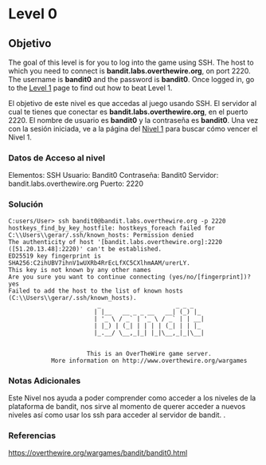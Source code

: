 # Level 0
## Objetivo
The goal of this level is for you to log into the game using SSH. The host to which you need to connect is **bandit.labs.overthewire.org**, on port 2220. The username is **bandit0** and the password is **bandit0**. Once logged in, go to the [Level 1](https://overthewire.org/wargames/bandit/bandit1.html) page to find out how to beat Level 1.

El objetivo de este nivel es que accedas al juego usando SSH. El servidor al cual te tienes que conectar es **bandit.labs.overthewire.org**, en el puerto 2220. El nombre de usuario es **bandit0** y la contraseña es **bandit0**. Una vez con la sesión iniciada, ve a la página del [Nivel 1](https://overthewire.org/wargames/bandit/bandit1.html) para buscar cómo vencer el Nivel 1.
### Datos de Acceso al nivel
Elementos: SSH
Usuario: Bandit0
Contraseña: Bandit0
Servidor: bandit.labs.overthewire.org
Puerto: 2220
### Solución
```
C:users/User> ssh bandit0@bandit.labs.overthewire.org -p 2220
hostkeys_find_by_key_hostfile: hostkeys_foreach failed for C:\\Users\\gerar/.ssh/known_hosts: Permission denied
The authenticity of host '[bandit.labs.overthewire.org]:2220 ([51.20.13.48]:2220)' can't be established.
ED25519 key fingerprint is SHA256:C2ihUBV7ihnV1wUXRb4RrEcLfXC5CXlhmAAM/urerLY.
This key is not known by any other names
Are you sure you want to continue connecting (yes/no/[fingerprint])? yes
Failed to add the host to the list of known hosts (C:\\Users\\gerar/.ssh/known_hosts).
                         _                     _ _ _
                        | |__   __ _ _ __   __| (_) |_
                        | '_ \ / _` | '_ \ / _` | | __|
                        | |_) | (_| | | | | (_| | | |_
                        |_.__/ \__,_|_| |_|\__,_|_|\__|


                      This is an OverTheWire game server.
            More information on http://www.overthewire.org/wargames
```
### Notas Adicionales
Este Nivel nos ayuda a poder comprender como acceder a los niveles de la plataforma de bandit, nos sirve al momento de querer acceder a nuevos niveles así como usar los ssh para acceder al servidor de bandit.
.
### Referencias
https://overthewire.org/wargames/bandit/bandit0.html

